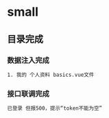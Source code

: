 # small


## 目录完成

### 数据注入完成

```bash
1. 我的 个人资料 basics.vue文件
```

### 接口联调完成
```bash
已登录 但报500，提示“token不能为空”
```
